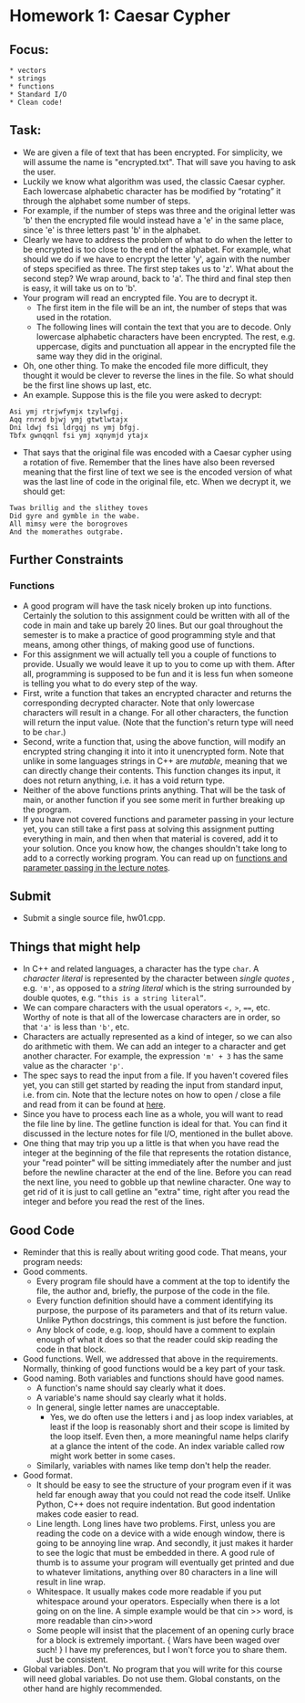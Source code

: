# Homework 1: Caesar Cypher
## Focus:
    * vectors
    * strings
    * functions
    * Standard I/O
    * Clean code!
## Task:
* We are given a file of text that has been encrypted. For simplicity, we will assume the name is "encrypted.txt".  That will save you having to ask the user.
* Luckily we know what algorithm was used, the classic Caesar cypher. Each lowercase alphabetic character has be modified by “rotating” it through the alphabet some number of steps.
* For example, if the number of steps was three and the original letter was 'b' then the encrypted file would instead have a 'e' in the same place, since 'e' is three letters past 'b' in the alphabet.
* Clearly we have to address the problem of what to do when the letter to be encrypted is too close to the end of the alphabet. For example, what should we do if we have to encrypt the letter 'y', again with the number of steps specified as three. The first step takes us to 'z'. What about the second step? We wrap around, back to 'a'. The third and final step then is easy, it will take us on to 'b'.
* Your program will read an encrypted file. You are to decrypt it.
    * The first item in the file will be an int, the number of steps that was used in the rotation.
    * The following lines will contain the text that you are to decode. Only lowercase alphabetic characters have been encrypted. The rest, e.g. uppercase, digits and punctuation all appear in the encrypted file the same way they did in the original.
* Oh, one other thing. To make the encoded file more difficult, they thought it would be clever to reverse the lines in the file. So what should be the first line shows up last, etc.
* An example. Suppose this is the file you were asked to decrypt:
```
Asi ymj rtrjwfymjx tzylwfgj.
Aqq rnrxd bjwj ymj gtwtlwtajx
Dni ldwj fsi ldrgqj ns ymj bfgj.
Tbfx gwnqqnl fsi ymj xqnymjd ytajx
```
* That says that the original file was encoded with a Caesar cypher using a rotation of five. Remember that the lines have also been reversed meaning that the first line of text we see is the encoded version of what was the last line of code in the original file, etc. When we decrypt it, we should get:
```
Twas brillig and the slithey toves
Did gyre and gymble in the wabe.
All mimsy were the borogroves
And the momerathes outgrabe.
```

## Further Constraints
### Functions
* A good program will have the task nicely broken up into functions. Certainly the solution to this assignment could be written with all of the code in main and take up barely 20 lines. But our goal throughout the semester is to make a practice of good programming style and that means, among other things, of making good use of functions.
* For this assignment we will actually tell you a couple of functions to provide. Usually we would leave it up to you to come up with them. After all, programming is supposed to be fun and it is less fun when someone is telling you what to do every step of the way.
* First, write a function that takes an encrypted character and returns the corresponding decrypted character. Note that only lowercase characters will result in a change. For all other characters, the function will return the input value. (Note that the function's return type will need to be `char`.)
* Second, write a function that, using the above function, will modify an encrypted string changing it into it into it unencrypted form. Note that unlike in some languages strings in C++ are *mutable*, meaning that we can directly change their contents. This function changes its input, it does not return anything, i.e. it has a void return type.
* Neither of the above functions prints anything. That will be the task of main, or another function if you see some merit in further breaking up the program.
* If you have not covered functions and parameter passing in your lecture yet, you can still take a first pass at solving this assignment putting everything in main, and then when that material is covered, add it to your solution.  Once you know how, the changes shouldn't take long to add to a correctly working program. You can read up on [functions and parameter passing in the lecture notes](../../Basic%20C%2B%2B/Functions/Functions.md).

## Submit
* Submit a single source file, hw01.cpp.

## Things that might help
* In C++ and related languages, a character has the type `char`. A *character literal* is represented by the character between *single quotes* , e.g. `'m'`, as opposed to a *string literal* which is the string surrounded by double quotes, e.g. `“this is a string literal”`.
* We can compare characters with the usual operators `<,` `>`, `==`, etc. Worthy of note is that all of the lowercase characters are in order, so that `'a'` is less than `'b'`, etc.
* Characters are actually represented as a kind of integer, so we can also do arithmetic with them. We can add an integer to a character and get another character. For example, the expression `'m' + 3` has the same value as the character `'p'`.
* The spec says to read the input from a file. If you haven't covered files yet, you can still get started by reading the input from standard input, i.e. from cin. Note that the lecture notes on how to open / close a file and read from it can be found at [here](../../Basic%20C%2B%2B/File%20IO/File%20IO.md).
* Since you have to process each line as a whole, you will want to read the file line by line. The getline function is ideal for that.  You can find it discussed in the lecture notes for file I/O, mentioned in the bullet above.
* One thing that may trip you up a little is that when you have read the integer at the beginning of the file that represents the rotation distance, your "read pointer" will be sitting immediately after the number and just before the newline character at the end of the line. Before you can read the next line, you need to gobble up that newline character. One way to get rid of it is just to call getline an "extra" time, right after you read the integer and before you read the rest of the lines.

## Good Code
* Reminder that this is really about writing good code. That means, your program needs:
* Good comments.
    * Every program file should have a comment at the top to identify the file, the author and, briefly, the purpose of the code in the file.
    * Every function definition should have a comment identifying its purpose, the purpose of its parameters and that of its return value. Unlike Python docstrings, this comment is just before the function.
    * Any block of code, e.g. loop, should have a comment to explain enough of what it does so that the reader could skip reading the code in that block.
* Good functions. Well, we addressed that above in the requirements. Normally, thinking of good functions would be a key part of your task.
* Good naming. Both variables and functions should have good names.
    * A function's name should say clearly what it does.
    * A variable's name should say clearly what it holds.
    * In general, single letter names are unacceptable.
        * Yes, we do often use the letters i and j as loop index variables, at least if the loop is reasonably short and their scope is limited by the loop itself. Even then, a more meaningful name helps clarify at a glance the intent of the code. An index variable called row might work better in some cases.
    * Similarly, variables with names like temp don't help the reader.
* Good format.
    * It should be easy to see the structure of your program even if it was held far enough away that you could not read the code itself. Unlike Python, C++ does not require indentation. But good indentation makes code easier to read.
    * Line length. Long lines have two problems. First, unless you are reading the code on a device with a wide enough window, there is going to be annoying line wrap. And secondly, it just makes it harder to see the logic that must be embedded in there. A good rule of thumb is to assume your program will eventually get printed and due to whatever limitations, anything over 80 characters in a line will result in line wrap.
    * Whitespace. It usually makes code more readable if you put whitespace around your operators. Especially when there is a lot going on on the line. A simple example would be that cin >> word, is more readable than cin>>word
    * Some people will insist that the placement of an opening curly brace for a block is extremely important. { Wars have been waged over such! } I have my preferences, but I won't force you to share them. Just be consistent.
* Global variables. Don't. No program that you will write for this course will need global variables. Do not use them. Global constants, on the other hand are highly recommended.
